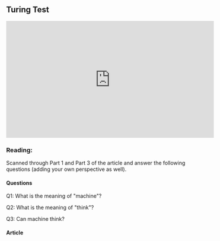 ## Turing Test

<iframe width="560" height="315" src="https://www.youtube.com/embed/3wLqsRLvV-c" title="YouTube video player" frameborder="0" allow="accelerometer; autoplay; clipboard-write; encrypted-media; gyroscope; picture-in-picture" allowfullscreen></iframe>

### Reading:
Scanned through Part 1 and Part 3 of the article and answer the following questions (adding your own perspective as well).
#### Questions
Q1: What is the meaning of "machine"?

Q2: What is the meaning of "think"?

Q3: Can machine think?

#### Article 
<object data="_static/turing-original-article.pdf" width="850" height="950" type='application/pdf'/></object>